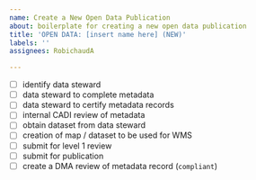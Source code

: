 ```yaml
---
name: Create a New Open Data Publication
about: boilerplate for creating a new open data publication
title: 'OPEN DATA: [insert name here] (NEW)'
labels: ''
assignees: RobichaudA

---
```

- [ ] identify data steward
- [ ] data steward to complete metadata
- [ ] data steward to certify metadata records
- [ ] internal CADI review of metadata
- [ ] obtain dataset from data steward
- [ ] creation of map / dataset to be used for WMS
- [ ] submit for level 1 review
- [ ] submit for publication
- [ ] create a DMA review of metadata record (`compliant`)
